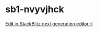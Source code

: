 # sb1-nvyvjhck

[Edit in StackBlitz next generation editor ⚡️](https://stackblitz.com/~/github.com/JVJesusVitali/sb1-nvyvjhck)